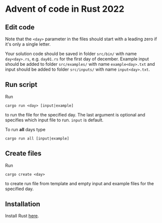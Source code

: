 # Advent of code in Rust 2022

## Edit code
Note that the `<day>` parameter in the files should start with a leading zero if it's only a single letter.

Your solution code should be saved in folder `src/bin/` with name `day<day>.rs`, e.g. `day01.rs` for the first day of december. Example input should be added to folder `src/examples/` with name `example<day>.txt` and input should be added to folder `src/inputs/` with name `input<day>.txt`.

## Run script
Run
```
cargo run <day> [input|example]
```
to run the file for the specified day. The last argument is optional and specifies which input file to run. `input` is default.

To run **all** days type
```
cargo run all [input|example]
```

## Create files
Run
```
cargo create <day>
```
to create run file from template and empty input and example files for the specified day.

## Installation

Install Rust [here](https://www.rust-lang.org/).

